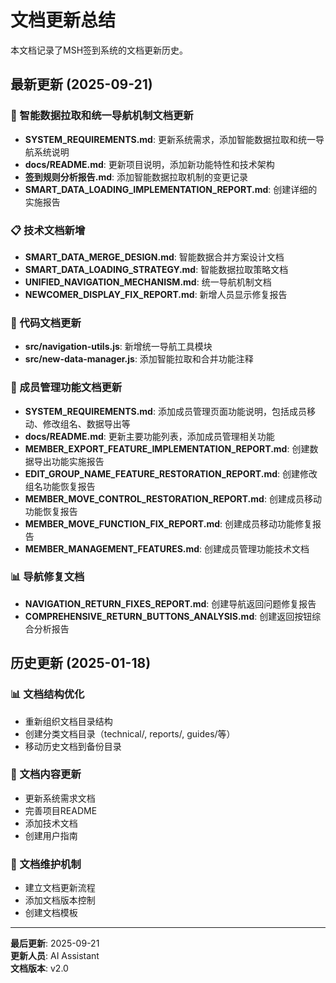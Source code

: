# 文档更新总结

本文档记录了MSH签到系统的文档更新历史。

## 最新更新 (2025-09-21)

### 🚀 智能数据拉取和统一导航机制文档更新
- **SYSTEM_REQUIREMENTS.md**: 更新系统需求，添加智能数据拉取和统一导航系统说明
- **docs/README.md**: 更新项目说明，添加新功能特性和技术架构
- **签到规则分析报告.md**: 添加智能数据拉取机制的变更记录
- **SMART_DATA_LOADING_IMPLEMENTATION_REPORT.md**: 创建详细的实施报告

### 📋 技术文档新增
- **SMART_DATA_MERGE_DESIGN.md**: 智能数据合并方案设计文档
- **SMART_DATA_LOADING_STRATEGY.md**: 智能数据拉取策略文档
- **UNIFIED_NAVIGATION_MECHANISM.md**: 统一导航机制文档
- **NEWCOMER_DISPLAY_FIX_REPORT.md**: 新增人员显示修复报告

### 🔧 代码文档更新
- **src/navigation-utils.js**: 新增统一导航工具模块
- **src/new-data-manager.js**: 添加智能拉取和合并功能注释

### 🎯 成员管理功能文档更新
- **SYSTEM_REQUIREMENTS.md**: 添加成员管理页面功能说明，包括成员移动、修改组名、数据导出等
- **docs/README.md**: 更新主要功能列表，添加成员管理相关功能
- **MEMBER_EXPORT_FEATURE_IMPLEMENTATION_REPORT.md**: 创建数据导出功能实施报告
- **EDIT_GROUP_NAME_FEATURE_RESTORATION_REPORT.md**: 创建修改组名功能恢复报告
- **MEMBER_MOVE_CONTROL_RESTORATION_REPORT.md**: 创建成员移动功能恢复报告
- **MEMBER_MOVE_FUNCTION_FIX_REPORT.md**: 创建成员移动功能修复报告
- **MEMBER_MANAGEMENT_FEATURES.md**: 创建成员管理功能技术文档

### 📊 导航修复文档
- **NAVIGATION_RETURN_FIXES_REPORT.md**: 创建导航返回问题修复报告
- **COMPREHENSIVE_RETURN_BUTTONS_ANALYSIS.md**: 创建返回按钮综合分析报告

## 历史更新 (2025-01-18)

### 📊 文档结构优化
- 重新组织文档目录结构
- 创建分类文档目录（technical/, reports/, guides/等）
- 移动历史文档到备份目录

### 📝 文档内容更新
- 更新系统需求文档
- 完善项目README
- 添加技术文档
- 创建用户指南

### 🔄 文档维护机制
- 建立文档更新流程
- 添加文档版本控制
- 创建文档模板

---

**最后更新**: 2025-09-21  
**更新人员**: AI Assistant  
**文档版本**: v2.0
